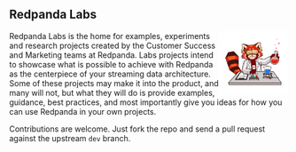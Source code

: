## Redpanda Labs

<img align="right" width="25%" src="images/redpanda_lab2.png">Redpanda Labs is the home for examples, experiments and research projects created by the Customer Success and Marketing teams at Redpanda. Labs projects intend to showcase what is possible to achieve with Redpanda as the centerpiece of your streaming data architecture. Some of these projects may make it into the product, and many will not, but what they will do is provide examples, guidance, best practices, and most importantly give you ideas for how you can use Redpanda in your own projects.

Contributions are welcome. Just fork the repo and send a pull request against the upstream `dev` branch.
